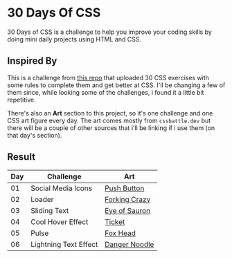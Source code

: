 # 30 Days Of CSS
30 Days of CSS is a challenge to help you improve your coding skills by doing mini daily projects using HTML and CSS.

## Inspired By
This is a challenge from [this repo](https://github.com/MilenaCarecho/30diasDeCSS) that uploaded 30 CSS exercises with some rules to complete them and get better at CSS. I'll be changing a few of them since, while looking some of the challenges, i found it a little bit repetitive.

There's also an **Art** section to this project, so it's one challenge and one CSS art figure every day. The art comes mostly from `cssbattle.dev` but there will be a couple of other sources that i'll be linking if i use them (on that day's section).

## Result

| Day | Challenge | Art |
| --- | --------- | --- |
| 01 | Social Media Icons | [Push Button](https://cssbattle.dev/play/3) |
| 02 | Loader | [Forking Crazy](https://cssbattle.dev/play/8) |
| 03 | Sliding Text | [Eye of Sauron](https://cssbattle.dev/play/11) |
| 04 | Cool Hover Effect | [Ticket](https://cssbattle.dev/play/20) |
| 05 | Pulse | [Fox Head](https://cssbattle.dev/play/41) |
| 06 | Lightning Text Effect | [Danger Noodle](https://cssbattle.dev/play/74) |